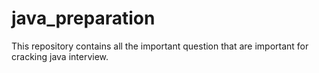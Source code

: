 # java_preparation
This repository contains all the important question that are important for cracking java interview.
